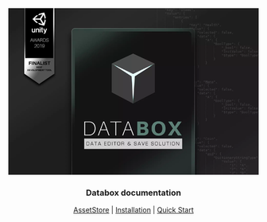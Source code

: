 <div style="text-align:center"><img src="img/title.png" />

### Databox documentation

[AssetStore](https://assetstore.unity.com/packages/tools/utilities/databox-data-editor-save-solution-155189) | 
[Installation](/Installation.md) | 
[Quick Start](/QuickStart.md)
</div>
